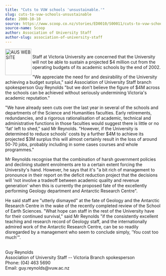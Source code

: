 ```yaml
---
title: "Cuts to VUW schools 'unsustainable.'"
slug: cuts-to-vuw-schools-unsustainable
date: 2000-10-10
source: https://www.scoop.co.nz/stories/ED0010/S00011/cuts-to-vuw-schools-unsustainable.htm
source-name: Scoop
author: Association of University Staff
author-slug: association-of-university-staff
---
```


<p><img align="left" width="85" height="85" src="http://www.aus.ac.nz/pictures/logo.gif" alt="AUS WEB SITE" border="0"><br>Staff at Victoria
University are concerned that the University will not be
able to sustain a projected $4 million cut from the
operating budgets of its academic schools by the end of
2002.</p>

<p>"We appreciate the need for and desirability of the
University achieving a budget surplus," said Association of
University Staff branch spokesperson Guy Reynolds "but we
don't believe the figure of $4M across the schools can be
achieved without seriously undermining Victoria's academic
reputation."</p>

<p>"We have already seen cuts over the last year
in several of the schools and departments of the Science and
Humanities faculties.  Early retirements, redundancies, and
a rigorous rationalisation of academic, technical and
administrative functions in those faculties would suggest
there is little or no  'fat' left to shed," said Mr
Reynolds.  "However, if the University is determined to
reduce schools' costs by a further $4M to achieve its
projected $3M surplus this will almost certainly result in
the loss of around 50-70 jobs, probably including in some
cases courses and whole programmes."<p>

<p>Mr Reynolds
recognise that the combination of harsh government policies
and declining student enrolments are to a certain extent
forcing the University's hand.  However, he says that it's
"a bit rich of management to pronounce in their report on
the deficit reduction project that the decisions will 'not
involve a tradeoff between academic quality and revenue
generation' when this is currently the proposed fate of the
excellently performing Geology department and Antarctic
Research Centre".<p>
<p>He said staff are "utterly dismayed" at
the fate of Geology and the Antarctic Research Centre in the
wake of the recently completed review of the School of Earth
Sciences.  "What hope can staff in the rest of the
University have for their continued survival," said Mr
Reynolds "if the consistently excellent teaching and
research record of Geology staff, and the internationally
admired work of the Antarctic Research Centre, can be so
readily disregarded by a management who seem to conclude
simply, 'You cost too much'".</p>

<p><br>Guy
Reynolds<br>Association of University Staff -- Victoria
Branch spokesperson<br>Phone: (04) 463 5690<br>Email:
guy.reynolds@vuw.ac.nz</p>  